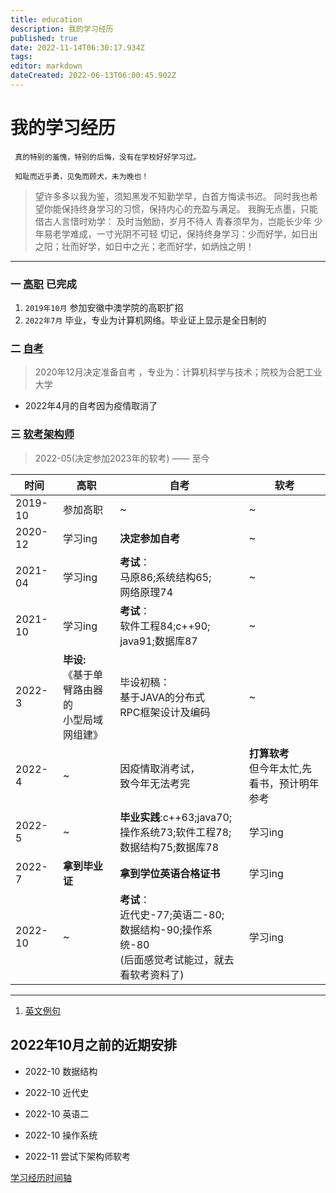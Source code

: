 ```yaml
---
title: education
description: 我的学习经历
published: true
date: 2022-11-14T06:30:17.934Z
tags: 
editor: markdown
dateCreated: 2022-06-13T06:00:45.902Z
---
```


# 我的学习经历
 
     真的特别的羞愧，特别的后悔，没有在学校好好学习过。
     
     知耻而近乎勇，见兔而顾犬，未为晚也！
     
 > 望许多多以我为鉴，须知黑发不知勤学早，白首方悔读书迟。 
 > 同时我也希望你能保持终身学习的习惯，保持内心的充盈与满足。
 > 我胸无点墨，只能借古人言惜时劝学：
 > 及时当勉励，岁月不待人
 > 青春须早为，岂能长少年
 > 少年易老学难成，一寸光阴不可轻
 > 切记，保持终身学习：少而好学，如日出之阳；壮而好学，如日中之光；老而好学，如炳烛之明！
 
 

---
 ### 一 [高职](/education/college)  已完成  
 
   1. `2019年10月` 参加安徽中澳学院的高职扩招
   2. `2022年7月` 毕业，专业为计算机网络。毕业证上显示是全日制的
  
 ### 二 [自考](/education/self-taught)
  >  2020年12月决定准备自考 ，专业为：计算机科学与技术；院校为合肥工业大学
  - 2022年4月的自考因为疫情取消了

 ### 三 [软考架构师](/education/software-exam) 
  > 2022-05(决定参加2023年的软考) —— 至今

 
|时间 | 高职 | 自考 | 软考
|---|---|---|---|
|2019-10| 参加高职|~|~|
|2020-12|学习ing|**决定参加自考**|~|
|2021-04|学习ing|**考试**：<br/>马原86;系统结构65;<br/>网络原理74|~
|2021-10|学习ing|**考试**：<br/>软件工程84;c++90;<br/>java91;数据库87|~
|2022-3|**毕设:**<br/>《基于单臂路由器的<br/>小型局域网组建》|毕设初稿：<br/>基于JAVA的分布式<br/>RPC框架设计及编码|~|
|2022-4|~|因疫情取消考试，<br/>致今年无法考完|**打算软考**<br/>但今年太忙,先看书，预计明年参考|
|2022-5|~|**毕业实践**:c++63;java70;<br/>操作系统73;软件工程78;<br/>数据结构75;数据库78|学习ing|
|2022-7|**拿到毕业证**|**拿到学位英语合格证书**|学习ing|
|2022-10|~|**考试**：<br />近代史-77;英语二-80;<br/>数据结构-90;操作系统-80<br/>(后面感觉考试能过，就去看软考资料了)|学习ing
 

 ----
 
 1.  [英文例句](/education/english-sentence)
 

 ## 2022年10月之前的近期安排
 
 - 2022-10  数据结构
 - 2022-10  近代史
 - 2022-10  英语二
 - 2022-10 操作系统
 
 - 2022-11 尝试下架构师软考

[学习经历时间轴](/education/timeline)